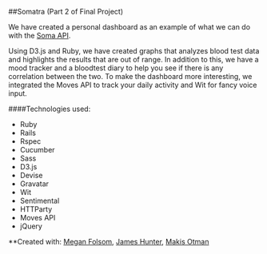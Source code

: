 ##Somatra
(Part 2 of Final Project)

We have created a personal dashboard as an example of what we can do with the [Soma API](https://github.com/jorjahung/Soma).

Using D3.js and Ruby, we have created graphs that analyzes blood test data and highlights the results that are out of range. In addition to this, we have a mood tracker and a bloodtest diary to help you see if there is any correlation between the two. To make the dashboard more interesting, we integrated the Moves API to track your daily activity and Wit for fancy voice input.

####Technologies used:
* Ruby
* Rails
* Rspec
* Cucumber
* Sass
* D3.js
* Devise
* Gravatar 
* Wit
* Sentimental
* HTTParty
* Moves API
* jQuery

**Created with: [Megan Folsom](https://github.com/mfolsom), [James Hunter](https://github.com/NotTheUsual), [Makis Otman](https://github.com/Maikon)

